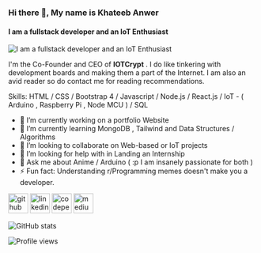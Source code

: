 ### Hi there 👋, My name is Khateeb Anwer
#### I am a fullstack developer and an IoT Enthusiast
![I am a fullstack developer and an IoT Enthusiast](https://media.giphy.com/media/l41lMgnZc7iw0tAXe/giphy.gif)

 I'm the Co-Founder and CEO of <strong>IOTCrypt</strong> . I do like tinkering with development boards and making them a part of the Internet. I am also an avid reader so do contact me for reading recommendations.

Skills:  HTML / CSS / Bootstrap 4 / Javascript / Node.js / React.js / IoT - ( Arduino , Raspberry Pi , Node MCU ) / SQL

- 🔭 I’m currently working on a portfolio Website 
- 🌱 I’m currently learning MongoDB , Tailwind and Data Structures / Algorithms 
- 👯 I’m looking to collaborate on Web-based or IoT projects  
- 🤔 I’m looking for help with in Landing an Internship 
- 💬 Ask me about Anime / Arduino ( :p I am insanely passionate for both ) 
- ⚡ Fun fact: Understanding r/Programming memes doesn't make you a developer. 


[<img src='https://cdn.jsdelivr.net/npm/simple-icons@3.0.1/icons/github.svg' alt='github' height='40'>](https://github.com/Khateebxtreme)  [<img src='https://cdn.jsdelivr.net/npm/simple-icons@3.0.1/icons/linkedin.svg' alt='linkedin' height='40'>](https://www.linkedin.com/in/khateebanwer/)  [<img src='https://cdn.jsdelivr.net/npm/simple-icons@3.0.1/icons/codepen.svg' alt='codepen' height='40'>](https://codepen.io/khateebxtreme)  [<img src='https://cdn.jsdelivr.net/npm/simple-icons@3.0.1/icons/medium.svg' alt='medium' height='40'>](https://medium.com/@khateeb.anwer123)  

![GitHub stats](https://github-readme-stats.vercel.app/api?username=Khateebxtreme&show_icons=true)  

![Profile views](https://gpvc.arturio.dev/Khateebxtreme)  
